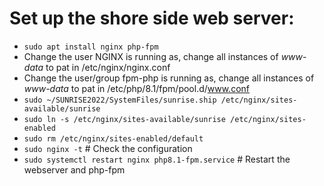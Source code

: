 # Set up the shore side web server:

- `sudo apt install nginx php-fpm`
- Change the user NGINX is running as, change all instances of *www-data* to pat in /etc/nginx/nginx.conf
- Change the user/group fpm-php is running as, change all instances of *www-data* to pat in /etc/php/8.1/fpm/pool.d/www.conf
- `sudo ~/SUNRISE2022/SystemFiles/sunrise.ship /etc/nginx/sites-available/sunrise`
- `sudo ln -s /etc/nginx/sites-available/sunrise /etc/nginx/sites-enabled`
- `sudo rm /etc/nginx/sites-enabled/default`
- `sudo nginx -t` # Check the configuration
- `sudo systemctl restart nginx php8.1-fpm.service` # Restart the webserver and php-fpm

